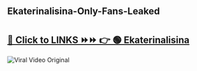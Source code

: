 
 ## Ekaterinalisina-Only-Fans-Leaked

# <h2><a href="https://clipsfans.com/Ekaterinalisina&ref=git">🔗 Click to LINKS ⏩⏩ 👉 🟢 Ekaterinalisina </a></h2>

<a href="https://clipsfans.com/Ekaterinalisina&ref=git" rel="nofollow" data-target="animated-image.originalLink"><img src="https://i.ibb.co.com/xMMVF88/686577567.gif" alt="Viral Video Original" style="max-width: 100%; display: inline-block;" data-target="animated-image.originalImage"></a>
